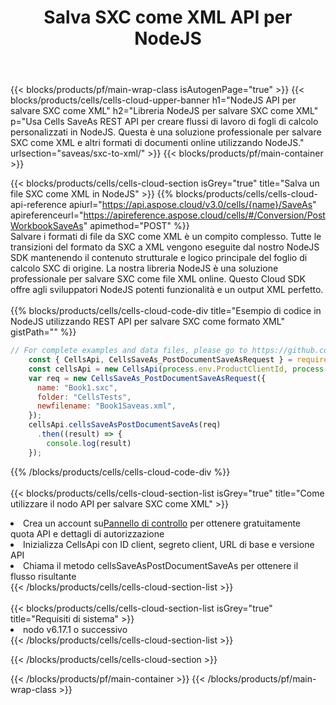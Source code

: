 ﻿---
title:  Salva SXC come XML API per NodeJS
description:  API cloud e SDK per Microsoft Excel e OpenOffice Calc. Converti foglio di calcolo in un altro file di formato.
url: /it/nodejs/saveas/sxc-to-xml/
---
{{< blocks/products/pf/main-wrap-class isAutogenPage="true" >}}
{{< blocks/products/cells/cells-cloud-upper-banner h1="NodeJS API per salvare SXC come XML" h2="Libreria NodeJS per salvare SXC come XML" p="Usa Cells SaveAs REST API per creare flussi di lavoro di fogli di calcolo personalizzati in NodeJS. Questa è una soluzione professionale per salvare SXC come XML e altri formati di documenti online utilizzando NodeJS." urlsection="saveas/sxc-to-xml/" >}}
{{< blocks/products/pf/main-container >}}

{{< blocks/products/cells/cells-cloud-section isGrey="true" title="Salva un file SXC come XML in NodeJS" >}}
{{% blocks/products/cells/cells-cloud-api-reference apiurl="https://api.aspose.cloud/v3.0/cells/{name}/SaveAs" apireferenceurl="https://apireference.aspose.cloud/cells/#/Conversion/PostWorkbookSaveAs" apimethod="POST" %}}
<br/>
Salvare i formati di file da SXC come XML è un compito complesso. Tutte le transizioni del formato da SXC a XML vengono eseguite dal nostro NodeJS SDK mantenendo il contenuto strutturale e logico principale del foglio di calcolo SXC di origine. La nostra libreria NodeJS è una soluzione professionale per salvare SXC come file XML online. Questo Cloud SDK offre agli sviluppatori NodeJS potenti funzionalità e un output XML perfetto.
<br/>
<br/>
{{% blocks/products/cells/cells-cloud-code-div title="Esempio di codice in NodeJS utilizzando REST API per salvare SXC come formato XML" gistPath="" %}}
  
```js
// For complete examples and data files, please go to https://github.com/aspose-cells-cloud/aspose-cells-cloud-node/
    const { CellsApi, CellsSaveAs_PostDocumentSaveAsRequest } = require("asposecellscloud");
    const cellsApi = new CellsApi(process.env.ProductClientId, process.env.ProductClientSecret);
    var req = new CellsSaveAs_PostDocumentSaveAsRequest({
      name: "Book1.sxc",
      folder: "CellsTests",
      newfilename: "Book1Saveas.xml",
    });
    cellsApi.cellsSaveAsPostDocumentSaveAs(req)
      .then((result) => {
        console.log(result)
    });
```
  
{{% /blocks/products/cells/cells-cloud-code-div %}}
<br/>
<br/>
{{< blocks/products/cells/cells-cloud-section-list isGrey="true" title="Come utilizzare il nodo API per salvare SXC come XML" >}}
<li> Crea un account su<a href="https://dashboard.aspose.cloud/">Pannello di controllo</a> per ottenere gratuitamente quota API e dettagli di autorizzazione</li>
<li>Inizializza CellsApi con ID client, segreto client, URL di base e versione API</li>
<li>Chiama il metodo cellsSaveAsPostDocumentSaveAs per ottenere il flusso risultante</li>
{{< /blocks/products/cells/cells-cloud-section-list >}}
<br/>
<br/>
{{< blocks/products/cells/cells-cloud-section-list isGrey="true" title="Requisiti di sistema" >}}
<li>nodo v6.17.1 o successivo</li>
{{< /blocks/products/cells/cells-cloud-section-list >}}

{{< /blocks/products/cells/cells-cloud-section >}}

{{< /blocks/products/pf/main-container >}}
{{< /blocks/products/pf/main-wrap-class >}}
